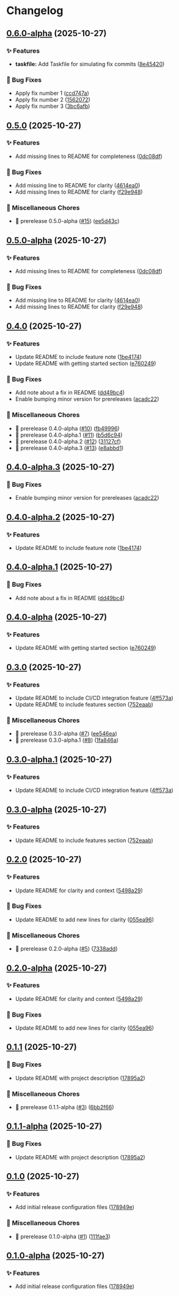 # Changelog

## [0.6.0-alpha](https://github.com/kevinah95/poc-using-rebase/compare/v0.5.0...v0.6.0-alpha) (2025-10-27)


### ✨ Features

* **taskfile:** Add Taskfile for simulating fix commits ([8e45420](https://github.com/kevinah95/poc-using-rebase/commit/8e4542014b6f231e5fe67e2f83a44b94ec3e003d))


### 🐛 Bug Fixes

* Apply fix number 1 ([ccd747a](https://github.com/kevinah95/poc-using-rebase/commit/ccd747a0bb820027a3940dc327f619b6fef08ee1))
* Apply fix number 2 ([1562072](https://github.com/kevinah95/poc-using-rebase/commit/15620727ba71ea03bd9bd6bc998ed284f1b56713))
* Apply fix number 3 ([3bc6afb](https://github.com/kevinah95/poc-using-rebase/commit/3bc6afba96e996317e4774f9a0be423ee0680239))

## [0.5.0](https://github.com/kevinah95/poc-using-rebase/compare/v0.4.0...v0.5.0) (2025-10-27)


### ✨ Features

* Add missing lines to README for completeness ([0dc08df](https://github.com/kevinah95/poc-using-rebase/commit/0dc08dfc8779eca3522e840051df0da19c4ab47f))


### 🐛 Bug Fixes

* Add missing line to README for clarity ([4614ea0](https://github.com/kevinah95/poc-using-rebase/commit/4614ea08a10edc72f768694bb97499499794b02e))
* Add missing lines to README for clarity ([f29e948](https://github.com/kevinah95/poc-using-rebase/commit/f29e948eb76ae8681d6ba5fafc3ff33576d7ead1))


### 🔧 Miscellaneous Chores

* :bookmark: prerelease 0.5.0-alpha ([#15](https://github.com/kevinah95/poc-using-rebase/issues/15)) ([ee5d43c](https://github.com/kevinah95/poc-using-rebase/commit/ee5d43cb3e15b3123a3e1f332f340ccf29f62b27))

## [0.5.0-alpha](https://github.com/kevinah95/poc-using-rebase/compare/v0.4.0...v0.5.0-alpha) (2025-10-27)


### ✨ Features

* Add missing lines to README for completeness ([0dc08df](https://github.com/kevinah95/poc-using-rebase/commit/0dc08dfc8779eca3522e840051df0da19c4ab47f))


### 🐛 Bug Fixes

* Add missing line to README for clarity ([4614ea0](https://github.com/kevinah95/poc-using-rebase/commit/4614ea08a10edc72f768694bb97499499794b02e))
* Add missing lines to README for clarity ([f29e948](https://github.com/kevinah95/poc-using-rebase/commit/f29e948eb76ae8681d6ba5fafc3ff33576d7ead1))

## [0.4.0](https://github.com/kevinah95/poc-using-rebase/compare/v0.3.0...v0.4.0) (2025-10-27)


### ✨ Features

* Update README to include feature note ([1be4174](https://github.com/kevinah95/poc-using-rebase/commit/1be4174e1900bb77c87577a6207e569f3b298ff5))
* Update README with getting started section ([e760249](https://github.com/kevinah95/poc-using-rebase/commit/e760249e7663c2ae01acff730c37301b7725e94c))


### 🐛 Bug Fixes

* Add note about a fix in README ([dd49bc4](https://github.com/kevinah95/poc-using-rebase/commit/dd49bc422744c819b872ece1c380d111500fa5ef))
* Enable bumping minor version for prereleases ([acadc22](https://github.com/kevinah95/poc-using-rebase/commit/acadc22640c8ccac4e128dc498fa0712f9b02562))


### 🔧 Miscellaneous Chores

* :bookmark: prerelease 0.4.0-alpha ([#10](https://github.com/kevinah95/poc-using-rebase/issues/10)) ([fb49996](https://github.com/kevinah95/poc-using-rebase/commit/fb499960ef12522ed0dfef83a43c8aace91c9bbc))
* :bookmark: prerelease 0.4.0-alpha.1 ([#11](https://github.com/kevinah95/poc-using-rebase/issues/11)) ([b5d6c94](https://github.com/kevinah95/poc-using-rebase/commit/b5d6c9475cabf01719e2323fe94e03f8745330dd))
* :bookmark: prerelease 0.4.0-alpha.2 ([#12](https://github.com/kevinah95/poc-using-rebase/issues/12)) ([31127cf](https://github.com/kevinah95/poc-using-rebase/commit/31127cfa085a3ba94852e82976fff4e010210023))
* :bookmark: prerelease 0.4.0-alpha.3 ([#13](https://github.com/kevinah95/poc-using-rebase/issues/13)) ([e8abbd1](https://github.com/kevinah95/poc-using-rebase/commit/e8abbd1a17956245875b71b503b63a9012035a22))

## [0.4.0-alpha.3](https://github.com/kevinah95/poc-using-rebase/compare/v0.4.0-alpha.2...v0.4.0-alpha.3) (2025-10-27)


### 🐛 Bug Fixes

* Enable bumping minor version for prereleases ([acadc22](https://github.com/kevinah95/poc-using-rebase/commit/acadc22640c8ccac4e128dc498fa0712f9b02562))

## [0.4.0-alpha.2](https://github.com/kevinah95/poc-using-rebase/compare/v0.4.0-alpha.1...v0.4.0-alpha.2) (2025-10-27)


### ✨ Features

* Update README to include feature note ([1be4174](https://github.com/kevinah95/poc-using-rebase/commit/1be4174e1900bb77c87577a6207e569f3b298ff5))

## [0.4.0-alpha.1](https://github.com/kevinah95/poc-using-rebase/compare/v0.4.0-alpha...v0.4.0-alpha.1) (2025-10-27)


### 🐛 Bug Fixes

* Add note about a fix in README ([dd49bc4](https://github.com/kevinah95/poc-using-rebase/commit/dd49bc422744c819b872ece1c380d111500fa5ef))

## [0.4.0-alpha](https://github.com/kevinah95/poc-using-rebase/compare/v0.3.0...v0.4.0-alpha) (2025-10-27)


### ✨ Features

* Update README with getting started section ([e760249](https://github.com/kevinah95/poc-using-rebase/commit/e760249e7663c2ae01acff730c37301b7725e94c))

## [0.3.0](https://github.com/kevinah95/poc-using-rebase/compare/v0.2.0...v0.3.0) (2025-10-27)


### ✨ Features

* Update README to include CI/CD integration feature ([4ff573a](https://github.com/kevinah95/poc-using-rebase/commit/4ff573af0b9ca4a32e7bd2fdcf48b35d832224cc))
* Update README to include features section ([752eaab](https://github.com/kevinah95/poc-using-rebase/commit/752eaab955e3592617d34818c3459eb3f37b0d14))


### 🔧 Miscellaneous Chores

* :bookmark: prerelease 0.3.0-alpha ([#7](https://github.com/kevinah95/poc-using-rebase/issues/7)) ([ee546ea](https://github.com/kevinah95/poc-using-rebase/commit/ee546ea9048b2d7f3ae5fb487362d0d132e987a0))
* :bookmark: prerelease 0.3.0-alpha.1 ([#8](https://github.com/kevinah95/poc-using-rebase/issues/8)) ([1fa846a](https://github.com/kevinah95/poc-using-rebase/commit/1fa846a9cc1cc565bd50c1779e2404ca544eb745))

## [0.3.0-alpha.1](https://github.com/kevinah95/poc-using-rebase/compare/v0.3.0-alpha...v0.3.0-alpha.1) (2025-10-27)


### ✨ Features

* Update README to include CI/CD integration feature ([4ff573a](https://github.com/kevinah95/poc-using-rebase/commit/4ff573af0b9ca4a32e7bd2fdcf48b35d832224cc))

## [0.3.0-alpha](https://github.com/kevinah95/poc-using-rebase/compare/v0.2.0...v0.3.0-alpha) (2025-10-27)


### ✨ Features

* Update README to include features section ([752eaab](https://github.com/kevinah95/poc-using-rebase/commit/752eaab955e3592617d34818c3459eb3f37b0d14))

## [0.2.0](https://github.com/kevinah95/poc-using-rebase/compare/v0.1.1...v0.2.0) (2025-10-27)


### ✨ Features

* Update README for clarity and context ([5498a29](https://github.com/kevinah95/poc-using-rebase/commit/5498a29308d075739df7bbef17bf60207b2e555b))


### 🐛 Bug Fixes

* Update README to add new lines for clarity ([055ea96](https://github.com/kevinah95/poc-using-rebase/commit/055ea964b0306379132b58dc30e475a2817344c6))


### 🔧 Miscellaneous Chores

* :bookmark: prerelease 0.2.0-alpha ([#5](https://github.com/kevinah95/poc-using-rebase/issues/5)) ([7338add](https://github.com/kevinah95/poc-using-rebase/commit/7338add1a1ed3ebac17285fd4c293c9ee0c4cf43))

## [0.2.0-alpha](https://github.com/kevinah95/poc-using-rebase/compare/v0.1.1...v0.2.0-alpha) (2025-10-27)


### ✨ Features

* Update README for clarity and context ([5498a29](https://github.com/kevinah95/poc-using-rebase/commit/5498a29308d075739df7bbef17bf60207b2e555b))


### 🐛 Bug Fixes

* Update README to add new lines for clarity ([055ea96](https://github.com/kevinah95/poc-using-rebase/commit/055ea964b0306379132b58dc30e475a2817344c6))

## [0.1.1](https://github.com/kevinah95/poc-using-rebase/compare/v0.1.0...v0.1.1) (2025-10-27)


### 🐛 Bug Fixes

* Update README with project description ([17895a2](https://github.com/kevinah95/poc-using-rebase/commit/17895a22ed64f70ed4f7797e9ec8e85d89a70a87))


### 🔧 Miscellaneous Chores

* :bookmark: prerelease 0.1.1-alpha ([#3](https://github.com/kevinah95/poc-using-rebase/issues/3)) ([6bb2f66](https://github.com/kevinah95/poc-using-rebase/commit/6bb2f66b8b9f291a14c79cbb67e9db460d829f35))

## [0.1.1-alpha](https://github.com/kevinah95/poc-using-rebase/compare/v0.1.0...v0.1.1-alpha) (2025-10-27)


### 🐛 Bug Fixes

* Update README with project description ([17895a2](https://github.com/kevinah95/poc-using-rebase/commit/17895a22ed64f70ed4f7797e9ec8e85d89a70a87))

## [0.1.0](https://github.com/kevinah95/poc-using-rebase/compare/v0.0.1...v0.1.0) (2025-10-27)


### ✨ Features

* Add initial release configuration files ([178949e](https://github.com/kevinah95/poc-using-rebase/commit/178949e3dc0b45ba29337807bf765ea25361a5c2))


### 🔧 Miscellaneous Chores

* :bookmark: prerelease 0.1.0-alpha ([#1](https://github.com/kevinah95/poc-using-rebase/issues/1)) ([111fae3](https://github.com/kevinah95/poc-using-rebase/commit/111fae35b9439b8ed08856cbc87c251dce440271))

## [0.1.0-alpha](https://github.com/kevinah95/poc-using-rebase/compare/v0.0.1...v0.1.0-alpha) (2025-10-27)


### ✨ Features

* Add initial release configuration files ([178949e](https://github.com/kevinah95/poc-using-rebase/commit/178949e3dc0b45ba29337807bf765ea25361a5c2))
